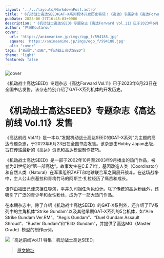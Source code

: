 ```yaml
---
layout: '../../layouts/MarkdownPost.astro'
title: "《机动战士高达SEED》GAT-X系列机体开发历史特辑！《高达》专属杂志《高达Forward Vol.11》"
pubDate: 2023-06-27T16:45:03+0900
description: "《机动战士高达SEED》专题杂志《高达Forward Vol.11》已于2023年6月23日在全国书店发售。"
author: "仲瀬Koutarou"
cover:
  url: 'https://animeanime.jp/imgs/ogp_f/594188.jpg'
  square: 'https://animeanime.jp/imgs/ogp_f/594188.jpg'
  alt: "cover"
tags: ["新闻","动画","机动战士高达SEED"]
theme: 'light'
featured: false
---
```


![cover](https://animeanime.jp/imgs/ogp_f/594188.jpg)

《机动战士高达SEED》专题杂志《高达Forward Vol.11》已于2023年6月23日在全国书店发售。该杂志特别介绍了GAT-X系列机体的开发历史。

# 《机动战士高达SEED》专题杂志《高达前线 Vol.11》发售

《高达前线 Vol.11》是一本以“发掘机动战士高达SEED的GAT-X系列”为主题的高达专题杂志，于2023年6月23日在全国书店发售。该杂志由Hobby Japan出版，旨在传递最新的《高达》资讯和高达模型制作技巧。

《机动战士高达SEED》是一部于2002年10月至2003年9月播出的热门作品，被誉为21世纪的“第一部高达”。故事发生在C.E.71年，基因改造人类（Coordinator）和自然人类（Natural）在军事组织ZAFT和地球联合军之间展开战斗。在这场战争中，主人公山东基拉和青梅竹马的阿斯兰·扎拉经历了痛苦和成长。

该作由福田己津央担任导演，平井久司担任角色设计。除了传统的高达粉丝外，还吸引了广泛的青少年和女性粉丝，成为了一部大热门作品。

在本期杂志中，除了介绍《机动战士高达SEED》的GAT-X系列外，还介绍了TV系列中的主角机体“Strike Gundam”以及其他早期GAT-X系列的5台机体，如“Aile Strike Gundam Ver.RM”、“Aegis Gundam”、“Duel Gundam Assault Shroud”、“Buster Gundam”和“Blitz Gundam”，并提供了高达MG（Master Grade）模型的制作示例。

![「高达前线Vol.11 特集：机动战士高达SEED」](https://animeanime.jp/imgs/zoom/594187.jpg)

>[原文地址](https://animeanime.jp/article/2023/06/27/78197.html)  